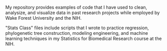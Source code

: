 My repository provides examples of code that I have used to clean, analysize, and visualize data in past research projects while employed by Wake Forest University and the NIH. 

"Stats Class" files include scripts that I wrote to practice regression, phylogenetic tree construction, modeling engineering, and machine learning techniques in my Statistics for Biomedical Research course at the NIH. 
